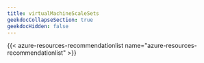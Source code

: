 ```yaml
---
title: virtualMachineScaleSets
geekdocCollapseSection: true
geekdocHidden: false
---
```


{{< azure-resources-recommendationlist name="azure-resources-recommendationlist" >}}

